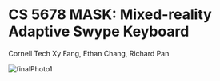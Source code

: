 CS 5678  MASK: Mixed-reality Adaptive Swype Keyboard
========
Cornell Tech
Xy Fang, Ethan Chang, Richard Pan

![finalPhoto1](https://user-images.githubusercontent.com/42874337/167731115-a8e81b8f-f9b4-4fe2-9b2f-73f7f5b39360.gif)


